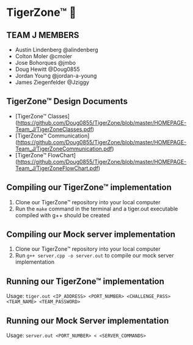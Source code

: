# TigerZone™ :tiger:

## TEAM J MEMBERS
- Austin Lindenberg @alindenberg
- Colton Moler @cmoler
- Jose Bohorques @jmbo
- Doug Hewitt @Doug0855
- Jordan Young @jordan-a-young
- James Ziegenfelder @Jziggy

## TigerZone™ Design Documents
- [TigerZone™ Classes] (https://github.com/Doug0855/TigerZone/blob/master/HOMEPAGE-Team_J/TigerZoneClasses.pdf)
- [TigerZone™ Communication] (https://github.com/Doug0855/TigerZone/blob/master/HOMEPAGE-Team_J/TigerZoneCommunication.pdf)
- [TigerZone™ FlowChart] (https://github.com/Doug0855/TigerZone/blob/master/HOMEPAGE-Team_J/TigerZoneFlowChart.pdf)

## Compiling our TigerZone™ implementation
1. Clone our TigerZone™ repository into your local computer
2. Run the ```make``` command in the terminal and a tiger.out executable compiled with g++ should be created

## Compiling our Mock server implementation
1. Clone our TigerZone™ repository into your local computer
2. Run ```g++ server.cpp -o server.out``` to compile our mock server implementation

## Running our TigerZone™ implementation
Usage: ```tiger.out <IP_ADDRESS> <PORT_NUMBER> <CHALLENGE_PASS> <TEAM_NAME> <TEAM_PASSWORD>```

## Running our Mock Server implementation
Usage: ```server.out <PORT_NUMBER> < <SERVER_COMMANDS>```

